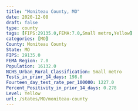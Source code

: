 ```yaml
---
title: "Moniteau County, MO"
date: 2020-12-08
draft: false
type: county
tags: [FIPS:29135.0,FEMA:7.0,Small metro,Yellow]
categories: [MO]
County: Moniteau County
State: MO
FIPS: 29135.0
FEMA_Region: 7.0
Population: 16132.0
NCHS_Urban_Rural_Classification: Small metro
Tests_in_prior_14_days: 198.0
Fourteen_day_test_rate_per_100000: 1227.0
Percent_Positivity_in_prior_14_days: 0.278
Level: Yellow
url: /states/MO/moniteau-county
---
```




